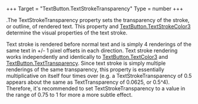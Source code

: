+++
Target = "TextButton.TextStrokeTransparency"
Type = number
+++

.The TextStrokeTransparency property sets the transparency of the stroke, or outline, of rendered text. This property and [TextButton.TextStrokeColor3](https://developer.roblox.com/api-reference/property/TextButton/TextStrokeColor3) determine the visual properties of the text stroke.Text stroke is rendered before normal text and is simply 4 renderings of the same text in +/- 1 pixel offsets in each direction. Text stroke rendering works independently and identically to [TextButton.TextColor3](https://developer.roblox.com/api-reference/property/TextButton/TextColor3) and [TextButton.TextTransparency](https://developer.roblox.com/api-reference/property/TextButton/TextTransparency). Since text stroke is simply multiple renderings of the same transparency, this property is essentially multiplicative on itself four times over (e.g. a TextStrokeTransparency of 0.5 appears about the same as TextTransparency of 0.0625, or 0.5^4). Therefore, it's recommended to set TextStrokeTransparency to a value in the range of 0.75 to 1 for more a more subtle effect.